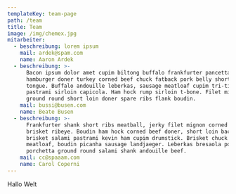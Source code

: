 ```yaml
---
templateKey: team-page
path: /team
title: Team
image: /img/chemex.jpg
mitarbeiter:
  - beschreibung: lorem ipsum
    mail: ardek@spam.com
    name: Aaron Ardek
  - beschreibung: >-
      Bacon ipsum dolor amet cupim biltong buffalo frankfurter pancetta ham
      hamburger doner turkey corned beef chuck fatback pork belly short ribs
      tongue. Buffalo andouille leberkas, sausage meatloaf cupim tri-tip cow
      pastrami sirloin capicola. Ham hock rump sirloin t-bone. Filet mignon
      ground round short loin doner spare ribs flank boudin.
    mail: bussi@busen.com
    name: Beate Busen
  - beschreibung: >-
      Frankfurter shank short ribs meatball, jerky filet mignon corned beef
      brisket ribeye. Boudin ham hock corned beef doner, short loin bacon
      brisket salami pastrami kevin ham cupim drumstick. Brisket chuck leberkas
      meatloaf, boudin picanha sausage landjaeger. Leberkas bresaola pork loin,
      porchetta ground round salami shank andouille beef.
    mail: cc@spaaam.com
    name: Carol Coperni
---
```

Hallo Welt
